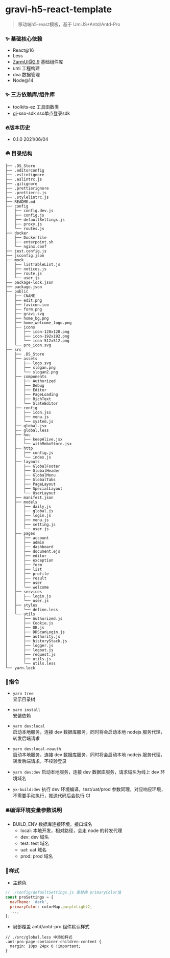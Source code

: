 # gravi-h5-react-template

> 移动端h5-react模板，基于 UmiJS+Antd/Antd-Pro

### ✨ 基础核心依赖

- React@16
- Less
- ZarmUI@2.9 基础组件库
- umi 工程构建
- dva 数据管理
- Node@14

### ✨ 三方依赖库/组件库

- toolkits-ez 工具函数类
- gj-sso-sdk  sso单点登录sdk

### 🔥版本历史

- 0.1.0 2021/06/04

### ☘️ 目录结构

```
├── .DS_Store
├── .editorconfig
├── .eslintignore
├── .eslintrc.js
├── .gitignore
├── .prettierignore
├── .prettierrc.js
├── .stylelintrc.js
├── README.md
├── config
│   ├── config.dev.js
│   ├── config.js
│   ├── defaultSettings.js
│   ├── proxy.js
│   └── routes.js
├── docker
│   ├── Dockerfile
│   ├── enterpoint.sh
│   └── nginx.conf
├── jest.config.js
├── jsconfig.json
├── mock
│   ├── listTableList.js
│   ├── notices.js
│   ├── route.js
│   └── user.js
├── package-lock.json
├── package.json
├── public
│   ├── CNAME
│   ├── edit.png
│   ├── favicon.ico
│   ├── form.png
│   ├── gravi.svg
│   ├── home_bg.png
│   ├── home_welcome_logo.png
│   ├── icons
│   │   ├── icon-128x128.png
│   │   ├── icon-192x192.png
│   │   └── icon-512x512.png
│   └── pro_icon.svg
├── src
│   ├── .DS_Store
│   ├── assets
│   │   ├── logo.svg
│   │   ├── slogan.png
│   │   └── slogan2.png
│   ├── components
│   │   ├── Authorized
│   │   ├── Debug
│   │   ├── Editor
│   │   ├── PageLoading
│   │   ├── RichText
│   │   └── SlateEditor
│   ├── config
│   │   ├── icon.jsx
│   │   ├── menu.js
│   │   └── system.js
│   ├── global.jsx
│   ├── global.less
│   ├── hoc
│   │   ├── keepAlive.jsx
│   │   └── withMobxStore.jsx
│   ├── http
│   │   ├── config.js
│   │   └── index.js
│   ├── layouts
│   │   ├── GlobalFooter
│   │   ├── GlobalHeader
│   │   ├── GlobalMenu
│   │   ├── GlobalTabs
│   │   ├── PageLayout
│   │   ├── SpecialLayout
│   │   └── UserLayout
│   ├── manifest.json
│   ├── models
│   │   ├── daily.js
│   │   ├── global.js
│   │   ├── login.js
│   │   ├── menu.js
│   │   ├── setting.js
│   │   └── user.js
│   ├── pages
│   │   ├── account
│   │   ├── admin
│   │   ├── dashboard
│   │   ├── document.ejs
│   │   ├── editor
│   │   ├── exception
│   │   ├── form
│   │   ├── list
│   │   ├── profile
│   │   ├── result
│   │   ├── user
│   │   └── welcome
│   ├── services
│   │   ├── login.js
│   │   └── user.js
│   ├── styles
│   │   └── define.less
│   └── utils
│       ├── Authorized.js
│       ├── Cookie.js
│       ├── DB.js
│       ├── DDScanLogin.js
│       ├── authority.js
│       ├── historyStack.js
│       ├── logger.js
│       ├── logout.js
│       ├── request.js
│       ├── utils.js
│       └── utils.less
└── yarn.lock
```

### 🧭指令

- `yarn tree`  
  显示目录树

- `yarn install`  
  安装依赖

- `yarn dev:local`  
  启动本地服务，连接 dev 数据库服务，同时将会启动本地 nodejs 服务代理，转发后端请求

- `yarn dev:local-noauth`  
  启动本地服务，连接 dev 数据库服务，同时将会启动本地 nodejs 服务代理，转发后端请求，不校验登录

- `yarn dev:dev` 启动本地服务，连接 dev 数据库服务，请求域名为线上 dev 环境域名

- `yx-build:dev` 执行 dev 环境编译，test/uat/prod 参数同理，对应响应环境，不需要手动执行，推送代码后会执行 CI

### 🛎️编译环境变量参数说明

- BUILD_ENV 数据库连接环境，接口域名
  - local: 本地开发，相对路径，会走 node 的转发代理
  - dev: dev 域名
  - test: test 域名
  - uat: uat 域名
  - prod: prod 域名

### 🎉样式

- 主题色

```javascript
// ./config/defaultSettings.js 里替换 primaryColor值
const proSettings = {
  navTheme: 'dark',
  primaryColor: colorMap.purpleLight2,
  ...,
};
```

- 局部覆盖 antd/antd-pro 组件默认样式

```less
// ./src/global.less 中添加样式
.ant-pro-page-container-children-content {
  margin: 10px 24px 0 !important;
}
```
